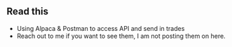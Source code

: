 ## Read this  

- Using Alpaca & Postman to access API and send in trades 
- Reach out to me if you want to see them, I am not posting them on here. 
